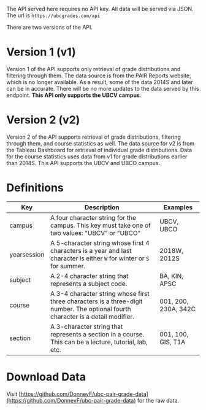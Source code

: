 The API served here requires no API key. All data will be served via JSON. The url is `https://ubcgrades.com/api`

There are two versions of the API.

# Version 1 (v1)

Version 1 of the API supports only retrieval of grade distributions and filtering through them. The data source is from the PAIR Reports website, which is no longer available. As a result, some of the data 2014S and later can be in accurate. There will be no more updates to the data served by this endpoint. **This API only supports the UBCV campus**.

# Version 2 (v2)

Version 2 of the API supports retrieval of grade distributions, filtering through them, and course statistics as well. The data source for v2 is from the Tableau Dashboard for retrieval of individual grade distributions. Data for the course statistics uses data from v1 for grade distributions earlier than 2014S. This API supports the UBCV and UBCO campus.

# Definitions

| Key         | Description                                                  | Examples             |
| ----------- | ------------------------------------------------------------ | -------------------- |
| campus      | A four character string for the campus. This key must take one of two values: "UBCV" or "UBCO" | UBCV, UBCO           |
| yearsession | A 5-character string whose first 4 characters is a year and last character is either `W` for winter or `S` for summer. | 2018W, 2012S         |
| subject     | A 2-4 character string that represents a subject code.       | BA, KIN, APSC        |
| course      | A 3-4 character string whose first three characters is a three-digit number. The optional fourth character is a detail modifier. | 001, 200, 230A, 342C |
| section     | A 3-character string that represents a section in a course. This can be a lecture, tutorial, lab, etc. | 001, 100, GIS, T1A   |

# Download Data

Visit [https://github.com/DonneyF/ubc-pair-grade-data](https://github.com/DonneyF/ubc-pair-grade-data) for the raw data.